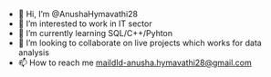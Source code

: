 - 👋 Hi, I’m @AnushaHymavathi28
- 👀 I’m interested to work in IT sector
- 🌱 I’m currently learning SQL/C++/Pyhton
- 💞️ I’m looking to collaborate on live projects which works for data analysis
- 📫 How to reach me maildId-anusha.hymavathi28@gmail.com



<!---
AnushaHymavathi28/AnushaHymavathi28 is a ✨ special ✨ repository because its `README.md` (this file) appears on your GitHub profile.
You can click the Preview link to take a look at your changes.
--->
